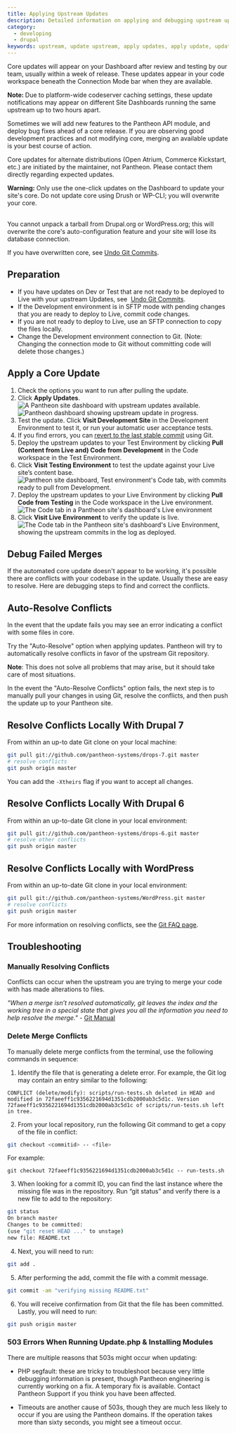 ```yaml
---
title: Applying Upstream Updates
description: Detailed information on applying and debugging upstream updates, such as Drupal and WordPress releases.
category:
  - developing
  - drupal
keywords: upstream, update upstream, apply updates, apply update, update core, update plugin, update module, update theme, update distribution, distribution, deploy update, deploy updates, update, updates, security update, apply security update, patch
---
```

Core updates will appear on your Dashboard after review and testing by our team, usually within a week of release. These updates appear in your code workspace beneath the Connection Mode bar when they are available.

<div class="alert alert-info" role="alert"><strong>Note: </strong>Due to platform-wide codeserver caching settings, these update notifications may appear on different Site Dashboards running the same upstream up to two hours apart.</div>

Sometimes we will add new features to the Pantheon API module, and deploy bug fixes ahead of a core release. If you are observing good development practices and not modifying core, merging an available update is your best course of action.

Core updates for alternate distributions (Open Atrium, Commerce Kickstart, etc.) are initiated by the maintainer, not Pantheon. Please contact them directly regarding expected updates.

<div class="alert alert-danger" role="alert"><strong>Warning:</strong> Only use the one-click updates on the Dashboard to update your site's core. Do not update core using Drush or WP-CLI; you will overwrite your core.<br /><br />

You cannot unpack a tarball from Drupal.org or WordPress.org; this will overwrite the core's auto-configuration feature and your site will lose its database connection.</div>

If you have overwritten core, see [Undo Git Commits](/docs/articles/local/undo-git-commits-like-overwriting-drupal-core).


## Preparation

- ​If you have updates on Dev or Test that are not ready to be deployed to Live with your upstream Updates, see  [Undo Git Commits](/docs/articles/local/undo-git-commits-like-overwriting-drupal-core).
- If the Development environment is in SFTP mode with pending changes that you are ready to deploy to Live, commit code changes.
- If you are not ready to deploy to Live, use an SFTP connection to copy the files locally.
- Change the Development environment connection to Git. (Note: Changing the connection mode to Git without committing code will delete those changes.)

## Apply a Core Update

1. Check the options you want to run after pulling the update.
2. Click **Apply Updates**.
![A Pantheon site dashboard with upstream updates available.](/source/docs/assets/images/desk_images/357403.png)
![Pantheon dashboard showing upstream update in progress.](/source/docs/assets/images/desk_images/357428.png)
3. Test the update. Click **Visit Development Site** in the Development Environment to test it, or run your automatic user acceptance tests.
4. If you find errors, you can [<u>revert to the last stable commit</u>](/docs/articles/local/git-faq#how-do-i-revert-or-undo-changes?) using Git.
5. Deploy the upstream updates to your Test Environment by clicking **Pull (Content from Live and) Code from Development** in the Code workspace in the Test Environment.
6. Click **Visit Testing Environment** to test the update against your Live site’s content base.
![Pantheon site dashboard, Test environment's Code tab, with commits ready to pull from Development.](/source/docs/assets/images/desk_images/357430.png)
7. Deploy the upstream updates to your Live Environment by clicking **Pull Code from Testing** in the Code workspace in the Live environment.
![The Code tab in a Pantheon site's dashboard's Live environment](/source/docs/assets/images/desk_images/357432.png)
8. Click **Visit Live Environment** to verify the update is live.
![The Code tab in the Pantheon site's dashboard's Live Environment, showing the upstream commits in the log as deployed.](/source/docs/assets/images/desk_images/357435.png)

## Debug Failed Merges

If the automated core update doesn't appear to be working, it's possible there are conflicts with your codebase in the update. Usually these are easy to resolve. Here are debugging steps to find and correct the conflicts.

## Auto-Resolve Conflicts

In the event that the update fails you may see an error indicating a conflict with some files in core.

Try the "Auto-Resolve" option when applying updates. Pantheon will try to automatically resolve conflicts in favor of the upstream Git repository.

<div class="alert alert-warning" role="alert">
<strong>Note</strong>: This does not solve all problems that may arise, but it should take care of most situations.</div>

In the event the "Auto-Resolve Conflicts" option fails, the next step is to manually pull your changes in using Git, resolve the conflicts, and then push the update up to your Pantheon site.

## Resolve Conflicts Locally With Drupal 7

From within an up-to date Git clone on your local machine:
```bash
git pull git://github.com/pantheon-systems/drops-7.git master
# resolve conflicts
git push origin master
```
You can add the `-Xtheirs` flag if you want to accept all changes.

## Resolve Conflicts Locally With Drupal 6

From within an up-to-date Git clone in your local environment:
```bash
git pull git://github.com/pantheon-systems/drops-6.git master
# resolve other conflicts
git push origin master
```
## Resolve Conflicts Locally with WordPress

From within an up-to-date Git clone in your local environment:
```bash
git pull git://github.com/pantheon-systems/WordPress.git master
# resolve conflicts
git push origin master  
```
For more information on resolving conflicts, see the [Git FAQ page](/docs/articles/local/git-faq#frequently-asked-questions).

## Troubleshooting

### Manually Resolving Conflicts

Conflicts can occur when the upstream you are trying to merge your code with has made alterations to files.

_"When a merge isn’t resolved automatically, git leaves the index and the working tree in a special state that gives you all the information you need to help resolve the merge."_ - <u>Git Manual</u>

### Delete Merge Conflicts

To manually delete merge conflicts from the terminal, use the following commands in sequence:

1. Identify the file that is generating a delete error. For example, the Git log may contain an entry similar to the following:

 ```nohighlight
 CONFLICT (delete/modify): scripts/run-tests.sh deleted in HEAD and modified in 72faeeff1c9356221694d1351cdb2000ab3c5d1c. Version 72faeeff1c9356221694d1351cdb2000ab3c5d1c of scripts/run-tests.sh left in tree.
 ```
2. From your local repository, run the following Git command to get a copy of the file in conflict:

 ```bash
 git checkout <commitid> -- <file>
 ```
For example:
 ```nohighlight
 git checkout 72faeeff1c9356221694d1351cdb2000ab3c5d1c -- run-tests.sh
 ```
3. When looking for a commit ID, you can find the last instance where the missing file was in the repository. Run “git status” and verify there is a new file to add to the repository:

 ```bash
 git status
 On branch master
 Changes to be committed:
 (use "git reset HEAD ..." to unstage)
 new file: README.txt
 ```

4. Next, you will need to run:
 ```bash
 git add .
 ```
5. After performing the add, commit the file with a commit message.

 ```bash
 git commit -am "verifying missing README.txt"
 ```
6. You will receive confirmation from Git that the file has been committed. Lastly, you will need to run:

 ```bash
 git push origin master
 ```
### 503 Errors When Running Update.php & Installing Modules

There are multiple reasons that 503s might occur when updating:

- PHP segfault: these are tricky to troubleshoot because very little debugging information is present, though Pantheon engineering is currently working on a fix. A temporary fix is available. Contact Pantheon Support if you think you have been affected.

- Timeouts are another cause of 503s, though they are much less likely to occur if you are using the Pantheon domains. If the operation takes more than sixty seconds, you might see a timeout occur.
